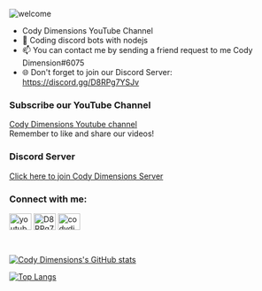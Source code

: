 ![welcome](https://i.imgur.com/ETYikIB.png) <br/>

- Cody Dimensions YouTube Channel
- 👀 Coding discord bots with nodejs
- 📫 You can contact me by sending a friend request to me Cody Dimension#6075
- 🌐 Don't forget to join our Discord Server: https://discord.gg/D8RPg7YSJv <br/>

### Subscribe our YouTube Channel
[Cody Dimensions Youtube channel](https://www.youtube.com/channel/UChCwEZuaY3fsYRLp5WZ3ZJg)<br/>
Remember to like and share our videos!

### Discord Server
[Click here to join Cody Dimensions Server](https://discord.gg/D8RPg7YSJv)


<h3 align="left">Connect with me:</h3>
<p align="left">
<a href="https://www.youtube.com/channel/UChCwEZuaY3fsYRLp5WZ3ZJg" target="blank"><img align="center" src="https://raw.githubusercontent.com/rahuldkjain/github-profile-readme-generator/master/src/images/icons/Social/youtube.svg" alt="youtube" height="30" width="40" /></a>
<a href="https://discord.gg/D8RPg7YSJv" target="blank"><img align="center" src="https://raw.githubusercontent.com/rahuldkjain/github-profile-readme-generator/master/src/images/icons/Social/discord.svg" alt="D8RPg7YSJv" height="30" width="40" /></a>
 <a href="https://twitter.com/CodyDimensions" target="blank"><img align="center" src="https://raw.githubusercontent.com/rahuldkjain/github-profile-readme-generator/master/src/images/icons/Social/twitter.svg" alt="codydimensions" height="30" width="40" /></a>
</p>

<br/>

[![Cody Dimensions's GitHub stats](https://github-readme-stats.vercel.app/api?username=CodyDimensions)](https://github.com/CodyDimensions/github-readme-stats)


[![Top Langs](https://github-readme-stats.vercel.app/api/top-langs/?username=CodyDimensions&layout=compact)](https://github.com/CodyDimensions/github-readme-stats)
